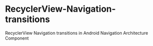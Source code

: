 # RecyclerView-Navigation-transitions
RecyclerView Navigation transitions in Android Navigation Architecture Component
